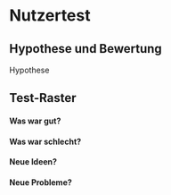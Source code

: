 # Nutzertest
## Hypothese und Bewertung
Hypothese
## Test-Raster
#### Was war gut?

#### Was war schlecht?

#### Neue Ideen?

#### Neue Probleme?
